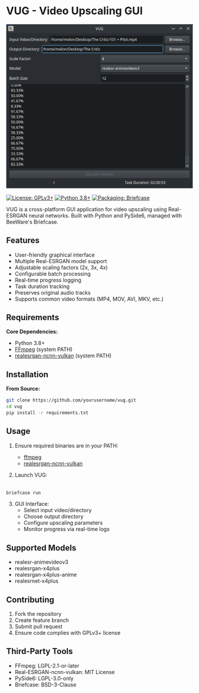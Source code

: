 # VUG - Video Upscaling GUI

![screenshot](screenshots/20250314-193112.png)

[![License: GPLv3+](https://img.shields.io/badge/License-GPLv3+-blue.svg)](https://www.gnu.org/licenses/gpl-3.0)
[![Python 3.8+](https://img.shields.io/badge/Python-3.8%2B-blue?logo=python&logoColor=white)](https://python.org)
[![Packaging: Briefcase](https://img.shields.io/badge/Packaging-Briefcase-ff69b4)](https://briefcase.readthedocs.io)

VUG is a cross-platform GUI application for video upscaling using Real-ESRGAN neural networks. Built with Python and PySide6, managed with BeeWare's Briefcase.

## Features
- User-friendly graphical interface
- Multiple Real-ESRGAN model support
- Adjustable scaling factors (2x, 3x, 4x)
- Configurable batch processing
- Real-time progress logging
- Task duration tracking
- Preserves original audio tracks
- Supports common video formats (MP4, MOV, AVI, MKV, etc.)

## Requirements
**Core Dependencies:**
- Python 3.8+
- [FFmpeg](https://ffmpeg.org/download.html) (system PATH)
- [realesrgan-ncnn-vulkan](https://github.com/xinntao/Real-ESRGAN-ncnn-vulkan) (system PATH)

## Installation
**From Source:**
```bash
git clone https://github.com/yourusername/vug.git
cd vug
pip install -r requirements.txt
```
## Usage
1. Ensure required binaries are in your PATH:
   - [ffmpeg](https://ffmpeg.org/download.html)
   - [realesrgan-ncnn-vulkan](https://github.com/xinntao/Real-ESRGAN-ncnn-vulkan)

2. Launch VUG:

```bash

briefcase run
```
3. GUI Interface:
   - Select input video/directory
   - Choose output directory
   - Configure upscaling parameters
   - Monitor progress via real-time logs

## Supported Models
- realesr-animevideov3
- realesrgan-x4plus
- realesrgan-x4plus-anime
- realesrnet-x4plus

## Contributing
1. Fork the repository  
2. Create feature branch  
3. Submit pull request  
4. Ensure code complies with GPLv3+ license  

## Third-Party Tools
- FFmpeg: LGPL-2.1-or-later  
- Real-ESRGAN-ncnn-vulkan: MIT License  
- PySide6: LGPL-3.0-only  
- Briefcase: BSD-3-Clause  